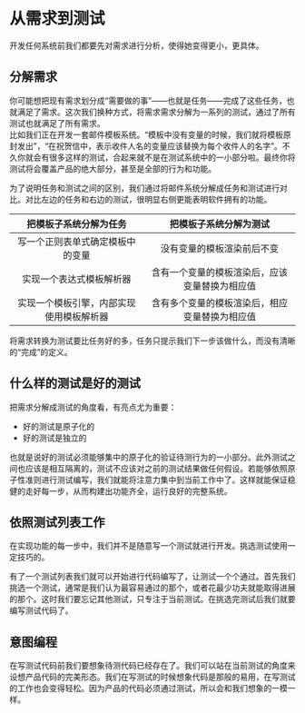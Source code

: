 # 从需求到测试

开发任何系统前我们都要先对需求进行分析，使得她变得更小，更具体。

## 分解需求

你可能想把现有需求划分成“需要做的事”——也就是任务——完成了这些任务，也就满足了需求。这次我们换种方式，将需求需求分解为一系列的测试，通过了所有测试也就满足了所有需求。  
比如我们正在开发一套邮件模板系统。“模板中没有变量的时候，我们就将模板原封发出”，“在祝贺信中，表示收件人名的变量应该替换为每个收件人的名字”。不久你就会有很多这样的测试，合起来就不是在测试系统中的一小部分啦。最终你将测试将会覆盖产品的绝大部分，甚至是全部的行为和功能。

为了说明任务和测试之间的区别，我们通过将邮件系统分解成任务和测试进行对比。对比左边的任务和右边的测试，很明显右侧更能表明软件拥有的功能。

| 把模板子系统分解为任务 | 把模板子系统分解为测试 |
| :---: | :---: |
| 写一个正则表单式确定模板中的变量 | 没有变量的模板渲染前后不变 |
| 实现一个表达式模板解析器 | 含有一个变量的模板渲染后，应该变量替换为相应值 |
| 实现一个模板引擎，内部实现使用模板解析器 | 含有多个变量的模板渲染后，相应变量替换为相应值 |

将需求转换为测试要比任务好的多，任务只提示我们下一步该做什么，而没有清晰的“完成”的定义。

## 什么样的测试是好的测试

把需求分解成测试的角度看，有亮点尤为重要：

* 好的测试是原子化的
* 好的测试是独立的

也就是说好的测试必须能够集中的原子化的验证待测行为的一小部分。此外测试之间也应该是相互隔离的，测试不应该对之前的测试结果做任何假设。若能够依照原子性准则进行测试编写，我们就能将注意力集中到当前工作中了。这样就能保证稳健的走好每一步，从而构建出功能齐全，运行良好的完整系统。

## 依照测试列表工作

在实现功能的每一步中，我们并不是随意写一个测试就进行开发。挑选测试使用一定技巧的。

有了一个测试列表我们就可以开始进行代码编写了，让测试一个个通过。首先我们挑选一个测试，通常是我们认为最容易通过的那个，或者花最少功夫就能取得进展的那个。这时我们要忘记其他测试，只专注于当前测试。在挑选完测试后我们就要编写测试代码了。

## 意图编程

在写测试代码前我们要想象待测代码已经存在了。我们可以站在当前测试的角度来设想产品代码的完美形态。我们在写测试的时候想象代码是那般的易用，在写测试的工作也会变得轻松。因为产品的代码必须通过测试，所以会和我们想象的一模一样。

